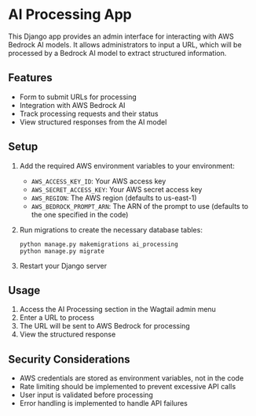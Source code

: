 # AI Processing App

This Django app provides an admin interface for interacting with AWS Bedrock AI models. It allows administrators to input a URL, which will be processed by a Bedrock AI model to extract structured information.

## Features

- Form to submit URLs for processing
- Integration with AWS Bedrock AI
- Track processing requests and their status
- View structured responses from the AI model

## Setup

1. Add the required AWS environment variables to your environment:
   - `AWS_ACCESS_KEY_ID`: Your AWS access key
   - `AWS_SECRET_ACCESS_KEY`: Your AWS secret access key
   - `AWS_REGION`: The AWS region (defaults to us-east-1)
   - `AWS_BEDROCK_PROMPT_ARN`: The ARN of the prompt to use (defaults to the one specified in the code)

2. Run migrations to create the necessary database tables:
   ```
   python manage.py makemigrations ai_processing
   python manage.py migrate
   ```

3. Restart your Django server

## Usage

1. Access the AI Processing section in the Wagtail admin menu
2. Enter a URL to process
3. The URL will be sent to AWS Bedrock for processing
4. View the structured response

## Security Considerations

- AWS credentials are stored as environment variables, not in the code
- Rate limiting should be implemented to prevent excessive API calls
- User input is validated before processing
- Error handling is implemented to handle API failures 